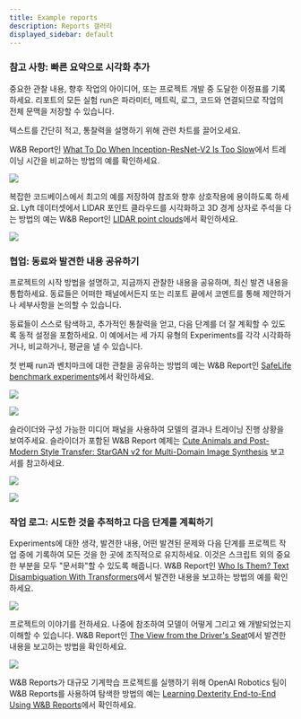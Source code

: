 ```yaml
---
title: Example reports
description: Reports 갤러리
displayed_sidebar: default
---
```


### 참고 사항: 빠른 요약으로 시각화 추가

중요한 관찰 내용, 향후 작업의 아이디어, 또는 프로젝트 개발 중 도달한 이정표를 기록하세요. 리포트의 모든 실험 run은 파라미터, 메트릭, 로그, 코드와 연결되므로 작업의 전체 문맥을 저장할 수 있습니다.

텍스트를 간단히 적고, 통찰력을 설명하기 위해 관련 차트를 끌어오세요.

W&B Report인 [What To Do When Inception-ResNet-V2 Is Too Slow](https://wandb.ai/stacey/estuary/reports/When-Inception-ResNet-V2-is-too-slow--Vmlldzo3MDcxMA)에서 트레이닝 시간을 비교하는 방법의 예를 확인하세요.

![](/images/reports/notes_add_quick_summary.png)

복잡한 코드베이스에서 최고의 예를 저장하여 참조와 향후 상호작용에 용이하도록 하세요. Lyft 데이터셋에서 LIDAR 포인트 클라우드를 시각화하고 3D 경계 상자로 주석을 다는 방법의 예는 W&B Report인 [LIDAR point clouds](https://wandb.ai/stacey/lyft/reports/LIDAR-Point-Clouds-of-Driving-Scenes--Vmlldzo2MzA5Mg)에서 확인하세요.

![](/images/reports/notes_add_quick_summary_save_best_examples.png)

### 협업: 동료와 발견한 내용 공유하기

프로젝트의 시작 방법을 설명하고, 지금까지 관찰한 내용을 공유하며, 최신 발견 내용을 통합하세요. 동료들은 어떠한 패널에서든지 또는 리포트 끝에서 코멘트를 통해 제안하거나 세부사항을 논의할 수 있습니다.

동료들이 스스로 탐색하고, 추가적인 통찰력을 얻고, 다음 단계를 더 잘 계획할 수 있도록 동적 설정을 포함하세요. 이 예에서는 세 가지 유형의 Experiments를 각각 시각화하거나, 비교하거나, 평균을 낼 수 있습니다.

첫 번째 run과 벤치마크에 대한 관찰을 공유하는 방법의 예는 W&B Report인 [SafeLife benchmark experiments](https://wandb.ai/stacey/saferlife/reports/SafeLife-Benchmark-Experiments--Vmlldzo0NjE4MzM)에서 확인하세요.

![](/images/reports/intro_collaborate1.png)

![](/images/reports/intro_collaborate2.png)

슬라이더와 구성 가능한 미디어 패널을 사용하여 모델의 결과나 트레이닝 진행 상황을 보여주세요. 슬라이더가 포함된 W&B Report 예제는 [Cute Animals and Post-Modern Style Transfer: StarGAN v2 for Multi-Domain Image Synthesis](https://wandb.ai/stacey/stargan/reports/Cute-Animals-and-Post-Modern-Style-Transfer-StarGAN-v2-for-Multi-Domain-Image-Synthesis---VmlldzoxNzcwODQ) 보고서를 참고하세요.

![](/images/reports/intro_collaborate3.png)

![](/images/reports/intro_collaborate4.png)

### 작업 로그: 시도한 것을 추적하고 다음 단계를 계획하기

Experiments에 대한 생각, 발견한 내용, 어떤 발견된 문제와 다음 단계를 프로젝트 작업 중에 기록하여 모든 것을 한 곳에 조직적으로 유지하세요. 이것은 스크립트 외의 중요한 부분을 모두 "문서화"할 수 있도록 해줍니다. W&B Report인 [Who Is Them? Text Disambiguation With Transformers](https://wandb.ai/stacey/winograd/reports/Who-is-Them-Text-Disambiguation-with-Transformers--VmlldzoxMDU1NTc)에서 발견한 내용을 보고하는 방법의 예를 확인하세요.

![](/images/reports/intro_work_log_1.png)

프로젝트의 이야기를 전하세요. 나중에 참조하여 모델이 어떻게 그리고 왜 개발되었는지 이해할 수 있습니다. W&B Report인 [The View from the Driver's Seat](https://wandb.ai/stacey/deep-drive/reports/The-View-from-the-Driver-s-Seat--Vmlldzo1MTg5NQ)에서 발견한 내용을 보고하는 방법을 확인하세요.

![](/images/reports/intro_work_log_2.png)

W&B Reports가 대규모 기계학습 프로젝트를 실행하기 위해 OpenAI Robotics 팀이 W&B Reports를 사용하여 탐색한 방법의 예는 [Learning Dexterity End-to-End Using W&B Reports](https://bit.ly/wandb-learning-dexterity)에서 확인하세요.